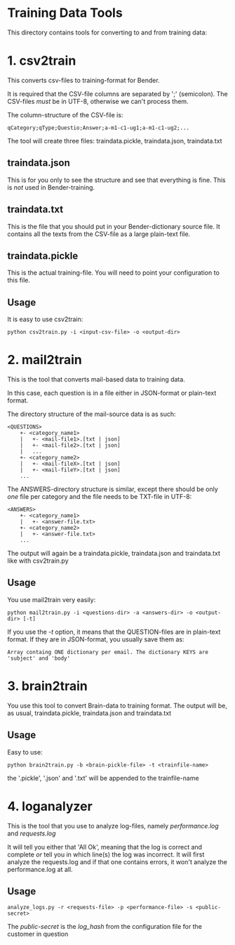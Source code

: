 # Training Data Tools
This directory contains tools for converting to and from training data:

# 1. csv2train
This converts csv-files to training-format for Bender.

It is required that the CSV-file columns are separated by ';' (semicolon). The CSV-files *must* be in UTF-8, otherwise we can't process them.

The column-structure of the CSV-file is:

    qCategory;qType;Questio;Answer;a-m1-c1-ug1;a-m1-c1-ug2;...

The tool will create three files: traindata.pickle, traindata.json, traindata.txt

## traindata.json
This is for you only to see the structure and see that everything is fine. This is *not* used in Bender-training.

## traindata.txt
This is the file that you should put in your Bender-dictionary source file. It contains all the texts from the CSV-file as a large plain-text file.

## traindata.pickle
This is the actual training-file. You will need to point your configuration to this file.

## Usage
It is easy to use csv2train:

    python csv2train.py -i <input-csv-file> -o <output-dir>


# 2. mail2train
This is the tool that converts mail-based data to training data.

In this case, each question is in a file either in JSON-format or plain-text format.

The directory structure of the mail-source data is as such:

    <QUESTIONS>
        +- <category_name1>
        |   +- <mail-file1>.[txt | json]
        |   +- <mail-file2>.[txt | json]
        |   ...
        +- <category_name2>
        |   +- <mail-fileX>.[txt | json]
        |   +- <mail-fileY>.[txt | json]
        ...

The ANSWERS-directory structure is similar, except there should be only *one* file per category and the file needs to be TXT-file in UTF-8:

    <ANSWERS>
        +- <category_name1>
        |   +- <answer-file.txt>
        +- <category_name2>
        |   +- <answer-file.txt>
        ...

The output will again be a traindata.pickle, traindata.json and traindata.txt like with csv2train.py

## Usage
You use mail2train very easily:
    
    python mail2train.py -i <questions-dir> -a <answers-dir> -o <output-dir> [-t]

If you use the *-t* option, it means that the QUESTION-files are in plain-text format. If they are in JSON-format, you usually save them as:

    Array containg ONE dictionary per email. The dictionary KEYS are 'subject' and 'body'


# 3. brain2train
You use this tool to convert Brain-data to training format. The output will be, as usual, traindata.pickle, traindata.json and traindata.txt

## Usage
Easy to use:

    python brain2train.py -b <brain-pickle-file> -t <trainfile-name>

the '.pickle', '.json' and '.txt' will be appended to the trainfile-name

# 4. loganalyzer
This is the tool that you use to analyze log-files, namely *performance.log* and *requests.log*

It will tell you either that 'All Ok', meaning that the log is correct and complete *or* tell you in which line(s) the log was incorrect. It will first analyze the requests.log and if that one contains errors, it won't analyze the performance.log at all.

## Usage
    
    analyze_logs.py -r <requests-file> -p <performance-file> -s <public-secret>

The *public-secret* is the *log_hash* from the configuration file for the customer in question

